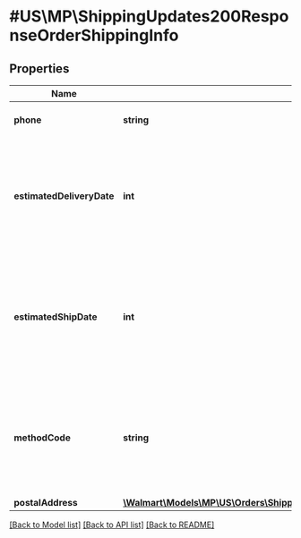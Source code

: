# #US\MP\ShippingUpdates200ResponseOrderShippingInfo

## Properties

Name | Type | Description | Notes
------------ | ------------- | ------------- | -------------
**phone** | **string** | The customer's phone number |
**estimatedDeliveryDate** | **int** | The estimated time and date for the delivery of the item. Format: yyyy-MM-ddThh:MM:ssZ Example: '2020-06-15T06:00:00Z' |
**estimatedShipDate** | **int** | The estimated time and date when the item will be shipped. Format: yyyy-MM-ddThh:MM:ssZ Example: '2020-06-15T06:00:00Z' |
**methodCode** | **string** | The shipping method. Can be one of the following: Standard, Express, OneDay, WhiteGlove, Value or Freight |
**postalAddress** | [**\Walmart\Models\MP\US\Orders\ShippingUpdates200ResponseOrderShippingInfoPostalAddress**](ShippingUpdates200ResponseOrderShippingInfoPostalAddress.md) |  |


[[Back to Model list]](../) [[Back to API list]](../../Api/US/MP) [[Back to README]](../../README.md)
